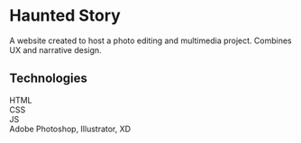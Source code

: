 # Haunted Story
A website created to host a photo editing and multimedia project. Combines UX and narrative design.

## Technologies
HTML  
CSS  
JS  
Adobe Photoshop, Illustrator, XD  
